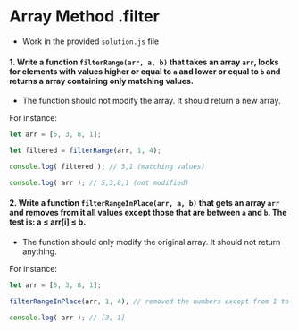 # Array Method .filter

- Work in the provided `solution.js` file
#### 1. Write a function `filterRange(arr, a, b)` that takes an array `arr`, looks for elements with values higher or equal to `a` and lower or equal to `b` and returns a array containing only matching values.

* The function should not modify the array. It should return a new array.

For instance:
```js
let arr = [5, 3, 8, 1];

let filtered = filterRange(arr, 1, 4);

console.log( filtered ); // 3,1 (matching values)

console.log( arr ); // 5,3,8,1 (not modified)
```

#### 2. Write a function `filterRangeInPlace(arr, a, b)` that gets an array `arr` and removes from it all values except those that are between `a` and `b`. The test is: a ≤ arr[i] ≤ b.

* The function should only modify the original array. It should not return anything.

For instance:
```js
let arr = [5, 3, 8, 1];

filterRangeInPlace(arr, 1, 4); // removed the numbers except from 1 to 4

console.log( arr ); // [3, 1]
```
